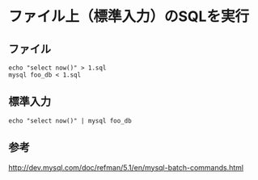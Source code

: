 ﻿# ファイル上（標準入力）のSQLを実行

## ファイル

```clike
echo "select now()" > 1.sql
mysql foo_db < 1.sql
```

## 標準入力

```clike
echo "select now()" | mysql foo_db

```

## 参考
http://dev.mysql.com/doc/refman/5.1/en/mysql-batch-commands.html

